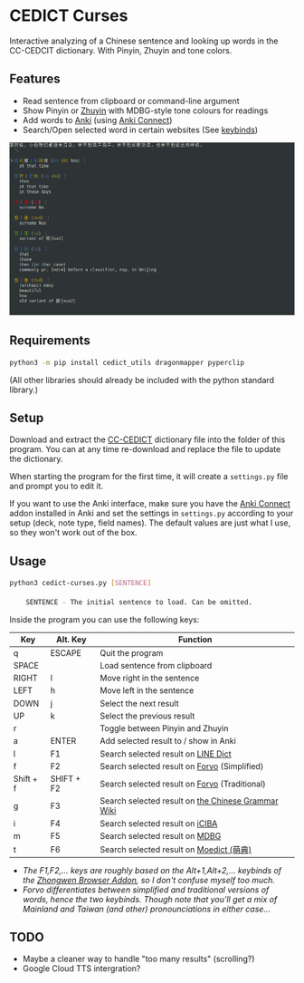 # CEDICT Curses

Interactive analyzing of a Chinese sentence and looking up words in the CC-CEDCIT dictionary. With Pinyin, Zhuyin and tone colors.

## __Features__

* Read sentence from clipboard or command-line argument
* Show Pinyin or [Zhuyin](https://en.wikipedia.org/wiki/Bopomofo) with MDBG-style tone colours for readings
* Add words to [Anki](https://apps.ankiweb.net/) (using [Anki Connect](https://foosoft.net/projects/anki-connect/))
* Search/Open selected word in certain websites (See [keybinds](#usage))

![screenshot](Screenshot.png)
  
## __Requirements__

```sh
python3 -m pip install cedict_utils dragonmapper pyperclip
```

(All other libraries should already be included with the python standard library.)

## __Setup__

Download and extract the [CC-CEDICT](https://www.mdbg.net/chinese/dictionary?page=cedict) dictionary file into the folder of this program. You can at any time re-download and replace the file to update the dictionary.

When starting the program for the first time, it will create a `settings.py` file and prompt you to edit it.

If you want to use the Anki interface, make sure you have the [Anki Connect](https://ankiweb.net/shared/info/2055492159) addon installed in Anki and set the settings in `settings.py` according to your setup (deck, note type, field names). The default values are just what I use, so they won't work out of the box.

## __Usage__

```sh
python3 cedict-curses.py [SENTENCE]

    SENTENCE - The initial sentence to load. Can be omitted.
```


Inside the program you can use the following keys:

| Key       | Alt. Key   | Function 
| --------- | ---------- | --- 
| q         | ESCAPE     | Quit the program 
| SPACE     |            | Load sentence from clipboard 
| RIGHT     | l          | Move right in the sentence 
| LEFT      | h          | Move left in the sentence 
| DOWN      | j          | Select the next result 
| UP        | k          | Select the previous result 
| r         |            | Toggle between Pinyin and Zhuyin 
| a         | ENTER      | Add selected result to / show in Anki
| l         | F1         | Search selected result on [LINE Dict](https://dict.naver.com/linedict/zhendict/dict.html#/cnen/home)
| f         | F2         | Search selected result on [Forvo](https://forvo.com) (Simplified)
| Shift + f | SHIFT + F2 | Search selected result on [Forvo](https://forvo.com) (Traditional)
| g         | F3         | Search selected result on [the Chinese Grammar Wiki](https://resources.allsetlearning.com/chinese/grammar/Main_Page)
| i         | F4         | Search selected result on [iCIBA](https://www.iciba.com)
| m         | F5         | Search selected result on [MDBG](https://www.mdbg.net/chinese/dictionary)
| t         | F6         | Search selected result on [Moedict (萌典)](https://moedict.tw)


* _The F1,F2,... keys are roughly based on the Alt+1,Alt+2,... keybinds of the [Zhongwen Browser Addon](https://github.com/cschiller/zhongwen#readme), so I don't confuse myself too much._
* _Forvo differentiates between simplified and traditional versions of words, hence the two keybinds. Though note that you'll get a mix of Mainland and Taiwan (and other) pronounciations in either case..._

## __TODO__

* Maybe a cleaner way to handle "too many results" (scrolling?)
* Google Cloud TTS intergration?
